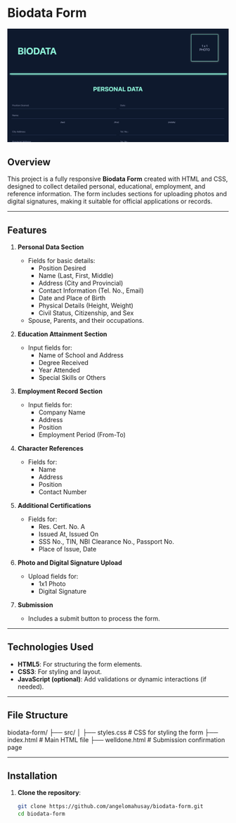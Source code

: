 
# Biodata Form

![Description of Image](./src/img/biodata.png)

## Overview
This project is a fully responsive **Biodata Form** created with HTML and CSS, designed to collect detailed personal, educational, employment, and reference information. The form includes sections for uploading photos and digital signatures, making it suitable for official applications or records.

---

## Features
1. **Personal Data Section**
   - Fields for basic details:
     - Position Desired
     - Name (Last, First, Middle)
     - Address (City and Provincial)
     - Contact Information (Tel. No., Email)
     - Date and Place of Birth
     - Physical Details (Height, Weight)
     - Civil Status, Citizenship, and Sex
   - Spouse, Parents, and their occupations.

2. **Education Attainment Section**
   - Input fields for:
     - Name of School and Address
     - Degree Received
     - Year Attended
     - Special Skills or Others

3. **Employment Record Section**
   - Input fields for:
     - Company Name
     - Address
     - Position
     - Employment Period (From-To)

4. **Character References**
   - Fields for:
     - Name
     - Address
     - Position
     - Contact Number

5. **Additional Certifications**
   - Fields for:
     - Res. Cert. No. A
     - Issued At, Issued On
     - SSS No., TIN, NBI Clearance No., Passport No.
     - Place of Issue, Date

6. **Photo and Digital Signature Upload**
   - Upload fields for:
     - 1x1 Photo
     - Digital Signature

7. **Submission**
   - Includes a submit button to process the form.

---

## Technologies Used
- **HTML5**: For structuring the form elements.
- **CSS3**: For styling and layout.
- **JavaScript (optional)**: Add validations or dynamic interactions (if needed).

---

## File Structure

biodata-form/
├── src/
│   ├── styles.css         # CSS for styling the form
├── index.html             # Main HTML file
├── welldone.html          # Submission confirmation page

---

## Installation
1. **Clone the repository**:
   ```bash
   git clone https://github.com/angelomahusay/biodata-form.git
   cd biodata-form